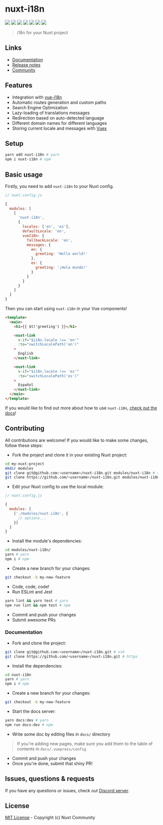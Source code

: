# nuxt-i18n

[![](https://david-dm.org/nuxt-community/nuxt-i18n/status.svg?style=flat-square)](https://david-dm.org/nuxt-community/nuxt-i18n)
[![](https://img.shields.io/badge/code_style-standard-brightgreen.svg?style=flat-square)](https://standardjs.com)
[![](https://img.shields.io/circleci/project/github/nuxt-community/nuxt-i18n.svg?style=flat-square)](https://circleci.com/gh/nuxt-community/nuxt-i18n)
[![](https://img.shields.io/codecov/c/github/nuxt-community/nuxt-i18n.svg?style=flat-square)](https://codecov.io/gh/nuxt-community/nuxt-i18n)
[![](https://snyk.io/test/github/nuxt-community/nuxt-i18n/badge.svg?style=flat-square)](https://snyk.io/test/github/nuxt-community/nuxt-i18n)
[![](https://img.shields.io/npm/v/nuxt-i18n/latest.svg?style=flat-square)](https://npmjs.com/package/nuxt-i18n)
[![](https://img.shields.io/npm/dt/nuxt-i18n.svg?style=flat-square)](https://npmjs.com/package/nuxt-i18n)

> i18n for your Nuxt project

## Links
- [Documentation](https://nuxt-i18n.netlify.app/)
- [Release notes](./CHANGELOG.md)
- [Community](https://discord.nuxtjs.org/)


## Features
- Integration with [vue-i18n](https://kazupon.github.io/vue-i18n/)
- Automatic routes generation and custom paths
- Search Engine Optimization
- Lazy-loading of translations messages
- Redirection based on auto-detected language
- Different domain names for different languages
- Storing current locale and messages with [Vuex](https://vuex.vuejs.org/)

## Setup
```sh
yarn add nuxt-i18n # yarn
npm i nuxt-i18n # npm
```

## Basic usage
Firstly, you need to add `nuxt-i18n` to your Nuxt config.

```javascript
// nuxt.config.js

{
  modules: [
    [
      'nuxt-i18n',
      {
        locales: ['en', 'es'],
        defaultLocale: 'en',
        vueI18n: {
          fallbackLocale: 'en',
          messages: {
            en: {
              greeting: 'Hello world!'
            },
            es: {
              greeting: '¡Hola mundo!'
            }
          }
        }
      }
    ]
  ]
}
```

Then you can start using `nuxt-i18n` in your Vue components!

```html
<template>
  <main>
    <h1>{{ $t('greeting') }}</h1>

    <nuxt-link
      v-if="$i18n.locale !== 'en'"
      :to="switchLocalePath('en')"
    >
      English
    </nuxt-link>

    <nuxt-link
      v-if="$i18n.locale !== 'es'"
      :to="switchLocalePath('es')"
    >
      Español
    </nuxt-link>
  </main>
</template>
```

If you would like to find out more about how to use `nuxt-i18n`, [check out the docs](https://nuxt-community.github.io/nuxt-i18n/)!

## Contributing

All contributions are welcome! If you would like to make some changes, follow these steps:

- Fork the project and clone it in your existing Nuxt project:

```sh
cd my-nuxt-project
mkdir modules
git clone git@github.com:<username>/nuxt-i18n.git modules/nuxt-i18n # ssh
git clone https://github.com/<username>/nuxt-i18n.git modules/nuxt-i18n # https
```

- Edit your Nuxt config to use the local module:

```js
// nuxt.config.js

{
  modules: [
    ['./modules/nuxt-i18n', {
      // options...
    }]
  ]
}
```

- Install the module's dependencies:

```sh
cd modules/nuxt-i18n/
yarn # yarn
npm i # npm
```

- Create a new branch for your changes:

```sh
git checkout -b my-new-feature
```

- Code, code, code!
- Run ESLint and Jest

```sh
yarn lint && yarn test # yarn
npm run lint && npm test # npm
```

- Commit and push your changes
- Submit awesome PRs

### Documentation

- Fork and clone the project:

```sh
git clone git@github.com:<username>/nuxt-i18n.git # ssh
git clone https://github.com/<username>/nuxt-i18n.git # https
```

- Install the dependencies:

```sh
cd nuxt-i18n
yarn # yarn
npm i # npm
```

- Create a new branch for your changes:

```sh
git checkout -b my-new-feature
```

- Start the docs server:

```sh
yarn docs:dev # yarn
npm run docs:dev # npm
```

- Write some doc by editing files in `docs/` directory

> If you're adding new pages, make sure you add them to the table of contents in `docs/.vuepress/config`

- Commit and push your changes
- Once you're done, submit that shiny PR!

## Issues, questions & requests

If you have any questions or issues, check out [Discord server](https://discord.nuxtjs.org).

## License

[MIT License](./LICENSE) - Copyright (c) Nuxt Community
